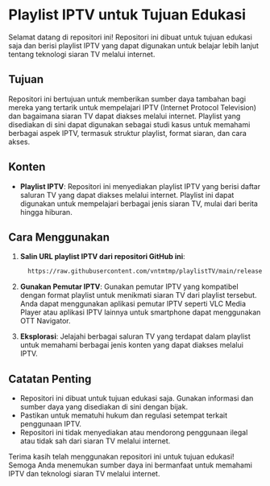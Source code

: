 # Playlist IPTV untuk Tujuan Edukasi

Selamat datang di repositori ini! Repositori ini dibuat untuk tujuan edukasi saja dan berisi playlist IPTV yang dapat digunakan untuk belajar lebih lanjut tentang teknologi siaran TV melalui internet.

## Tujuan

Repositori ini bertujuan untuk memberikan sumber daya tambahan bagi mereka yang tertarik untuk mempelajari IPTV (Internet Protocol Television) dan bagaimana siaran TV dapat diakses melalui internet. Playlist yang disediakan di sini dapat digunakan sebagai studi kasus untuk memahami berbagai aspek IPTV, termasuk struktur playlist, format siaran, dan cara akses.

## Konten

- **Playlist IPTV**: Repositori ini menyediakan playlist IPTV yang berisi daftar saluran TV yang dapat diakses melalui internet. Playlist ini dapat digunakan untuk mempelajari berbagai jenis siaran TV, mulai dari berita hingga hiburan.

## Cara Menggunakan

1. **Salin URL playlist IPTV dari repositori GitHub ini**: 
   ```bash
     https://raw.githubusercontent.com/vntmtmp/playlistTV/main/release.m3u
   ```

3. **Gunakan Pemutar IPTV**: Gunakan pemutar IPTV yang kompatibel dengan format playlist untuk menikmati siaran TV dari playlist tersebut. Anda dapat menggunakan aplikasi pemutar IPTV seperti VLC Media Player atau aplikasi IPTV lainnya untuk smartphone dapat menggunakan OTT Navigator.
   
4. **Eksplorasi**: Jelajahi berbagai saluran TV yang terdapat dalam playlist untuk memahami berbagai jenis konten yang dapat diakses melalui IPTV.

## Catatan Penting

- Repositori ini dibuat untuk tujuan edukasi saja. Gunakan informasi dan sumber daya yang disediakan di sini dengan bijak.
- Pastikan untuk mematuhi hukum dan regulasi setempat terkait penggunaan IPTV.
- Repositori ini tidak menyediakan atau mendorong penggunaan ilegal atau tidak sah dari siaran TV melalui internet.

Terima kasih telah menggunakan repositori ini untuk tujuan edukasi! Semoga Anda menemukan sumber daya ini bermanfaat untuk memahami IPTV dan teknologi siaran TV melalui internet.
